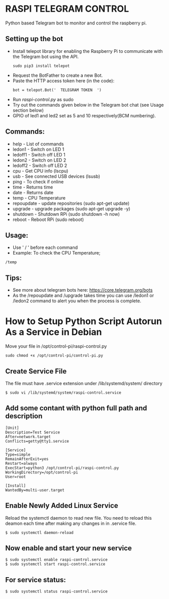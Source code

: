 # RASPI TELEGRAM CONTROL

Python based Telegram bot to monitor and control the raspberry pi.

## Setting up the bot
- Install telepot library for enabling the Raspberry Pi to communicate with the Telegram bot using the API.
  ```
  sudo pip3 install telepot
  ```
- Request the BotFather to create a new Bot.
- Paste the HTTP access token here (in the code):
  ```
  bot = telepot.Bot('  TELEGRAM TOKEN  ')
  ```
 - Run *raspi-control.py* as sudo 
 - Try out the commands given below in the Telegram bot chat (see Usage section below)
 - GPIO of led1 and led2 set as 5 and 10 respectively(BCM numbering).
## Commands:


- help - List of commands
- ledon1 - Switch on LED 1
- ledoff1 - Switch off LED 1
- ledon2 - Switch on LED 2
- ledoff2 - Switch off LED 2
- cpu - Get CPU info (lscpu)
- usb - See connected USB devices (lsusb)
- ping - To check if online
- time - Returns time
- date - Returns date
- temp - CPU Temperature
- repoupdate - update repositories (sudo apt-get update)
- upgrade - upgrade packages (sudo apt-get upgrade -y)
- shutdown - Shutdown RPi (sudo shutdown -h now)
- reboot - Reboot RPi (sudo reboot)

## Usage:
- Use ' / ' before each command
- Example: To check the CPU Temperature;
 ```
 /temp
 ```
## Tips:
- See more about telegram bots here: https://core.telegram.org/bots
- As the /repoupdate and /upgrade takes time you can use /ledon1 or /ledon2 command to alert you when the process is complete.




# How to Setup Python Script Autorun As a Service in Debian 

Move your file in /opt/control-pi/raspi-control.py

```
sudo chmod +x /opt/control-pi/control-pi.py
```

## Create Service File
The file must have .service extension under /lib/systemd/system/ directory

```
$ sudo vi /lib/systemd/system/raspi-control.service
```
## Add some contant with python full path and description

```
[Unit]
Description=Test Service
After=network.target
Conflicts=getty@tty1.service

[Service]
Type=simple
RemainAfterExit=yes
Restart=always
ExecStart=python3 /opt/control-pi/raspi-control.py
WorkingDirectory=/opt/control-pi
User=root

[Install]
WantedBy=multi-user.target
```

## Enable Newly Added Linux Service
Reload the systemctl daemon to read new file. You need to reload this deamon each time after making any changes in in .service file.

```
$ sudo systemctl daemon-reload
```

## Now enable and start your new service

```
$ sudo systemctl enable raspi-control.service
$ sudo systemctl start raspi-control.service
```

## For service status:

```
$ sudo systemctl status raspi-control.service
```
